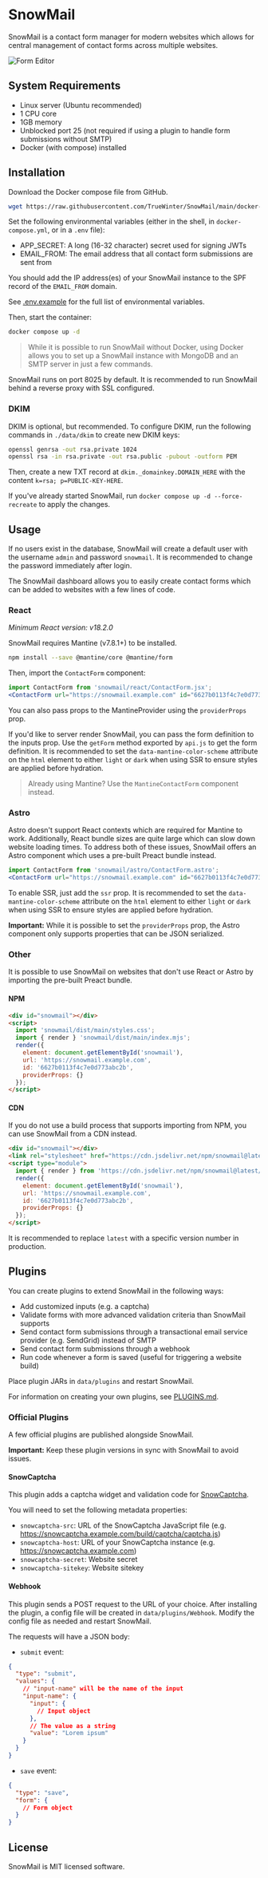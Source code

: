 # SnowMail

SnowMail is a contact form manager for modern websites which allows for central management of contact forms across multiple websites.

![Form Editor](.github/img/form-editor.png)

## System Requirements

- Linux server (Ubuntu recommended)
- 1 CPU core
- 1GB memory
- Unblocked port 25 (not required if using a plugin to handle form submissions without SMTP)
- Docker (with compose) installed

## Installation

Download the Docker compose file from GitHub.

```sh
wget https://raw.githubusercontent.com/TrueWinter/SnowMail/main/docker-compose.yml
```

Set the following environmental variables (either in the shell, in `docker-compose.yml`, or in a `.env` file):
- APP_SECRET: A long (16-32 character) secret used for signing JWTs
- EMAIL_FROM: The email address that all contact form submissions are sent from

You should add the IP address(es) of your SnowMail instance to the SPF record of the `EMAIL_FROM` domain.

See [.env.example](.env.example) for the full list of environmental variables.

Then, start the container:

```sh
docker compose up -d
```

> While it is possible to run SnowMail without Docker, using Docker allows you to set up a SnowMail instance with MongoDB and an SMTP server in just a few commands.

SnowMail runs on port 8025 by default. It is recommended to run SnowMail behind a reverse proxy with SSL configured.

### DKIM

DKIM is optional, but recommended. To configure DKIM, run the following commands in `./data/dkim` to create new DKIM keys:

```sh
openssl genrsa -out rsa.private 1024
openssl rsa -in rsa.private -out rsa.public -pubout -outform PEM
```

Then, create a new TXT record at `dkim._domainkey.DOMAIN_HERE` with the content `k=rsa; p=PUBLIC-KEY-HERE`.

If you've already started SnowMail, run `docker compose up -d --force-recreate` to apply the changes.

## Usage

If no users exist in the database, SnowMail will create a default user with the username `admin` and password `snowmail`. It is recommended to change the password immediately after login.

The SnowMail dashboard allows you to easily create contact forms which can be added to websites with a few lines of code.

### React

*Minimum React version: v18.2.0*

SnowMail requires Mantine (v7.8.1+) to be installed.

```sh
npm install --save @mantine/core @mantine/form
```

Then, import the `ContactForm` component:

```jsx
import ContactForm from 'snowmail/react/ContactForm.jsx';
<ContactForm url="https://snowmail.example.com" id="6627b0113f4c7e0d773abc2b"></ContactForm>
```

You can also pass props to the MantineProvider using the `providerProps` prop.

If you'd like to server render SnowMail, you can pass the form definition to the inputs prop. Use the `getForm` method exported by `api.js` to get the form definition. It is recommended to set the `data-mantine-color-scheme` attribute on the `html` element to either `light` or `dark` when using SSR to ensure styles are applied before hydration.

> Already using Mantine? Use the `MantineContactForm` component instead.

### Astro

Astro doesn't support React contexts which are required for Mantine to work. Additionally, React bundle sizes are quite large which can slow down website loading times. To address both of these issues, SnowMail offers an Astro component which uses a pre-built Preact bundle instead.

```jsx
import ContactForm from 'snowmail/astro/ContactForm.astro';
<ContactForm url="https://snowmail.example.com" id="6627b0113f4c7e0d773abc2b"></ContactForm>
```

To enable SSR, just add the `ssr` prop. It is recommended to set the `data-mantine-color-scheme` attribute on the `html` element to either `light` or `dark` when using SSR to ensure styles are applied before hydration.

**Important:** While it is possible to set the `providerProps` prop, the Astro component only supports properties that can be JSON serialized.

### Other

It is possible to use SnowMail on websites that don't use React or Astro by importing the pre-built Preact bundle.

#### NPM

```html
<div id="snowmail"></div>
<script>
  import 'snowmail/dist/main/styles.css';
  import { render } 'snowmail/dist/main/index.mjs';
  render({
    element: document.getElementById('snowmail'),
    url: 'https://snowmail.example.com',
    id: '6627b0113f4c7e0d773abc2b',
    providerProps: {}
  });
</script>
```

#### CDN

If you do not use a build process that supports importing from NPM, you can use SnowMail from a CDN instead.

```html
<div id="snowmail"></div>
<link rel="stylesheet" href="https://cdn.jsdelivr.net/npm/snowmail@latest/dist/main/styles.min.css" />
<script type="module">
  import { render } from 'https://cdn.jsdelivr.net/npm/snowmail@latest/dist/main/index.mjs';
  render({
    element: document.getElementById('snowmail'),
    url: 'https://snowmail.example.com',
    id: '6627b0113f4c7e0d773abc2b',
    providerProps: {}
  });
</script>
```

It is recommended to replace `latest` with a specific version number in production.

## Plugins

You can create plugins to extend SnowMail in the following ways:
- Add customized inputs (e.g. a captcha)
- Validate forms with more advanced validation criteria than SnowMail supports
- Send contact form submissions through a transactional email service provider (e.g. SendGrid) instead of SMTP
- Send contact form submissions through a webhook
- Run code whenever a form is saved (useful for triggering a website build)

Place plugin JARs in `data/plugins` and restart SnowMail.

For information on creating your own plugins, see [PLUGINS.md](PLUGINS.md).

### Official Plugins

A few official plugins are published alongside SnowMail.

**Important:** Keep these plugin versions in sync with SnowMail to avoid issues.

#### SnowCaptcha

This plugin adds a captcha widget and validation code for [SnowCaptcha](https://github.com/TrueWinter/SnowCaptcha/).

You will need to set the following metadata properties:
- `snowcaptcha-src`: URL of the SnowCaptcha JavaScript file (e.g. https://snowcaptcha.example.com/build/captcha/captcha.js)
- `snowcaptcha-host`: URL of your SnowCaptcha instance (e.g. https://snowcaptcha.example.com)
- `snowcaptcha-secret`: Website secret
- `snowcaptcha-sitekey`: Website sitekey

#### Webhook

This plugin sends a POST request to the URL of your choice. After installing the plugin, a config file will be created in `data/plugins/Webhook`. Modify the config file as needed and restart SnowMail.

The requests will have a JSON body:
- `submit` event:
```json
{
  "type": "submit",
  "values": {
    // "input-name" will be the name of the input
    "input-name": {
      "input": {
        // Input object
      },
      // The value as a string
      "value": "Lorem ipsum"
    }
  }
}
```
- `save` event:
```json
{
  "type": "save",
  "form": {
    // Form object
  }
}
```

## License

SnowMail is MIT licensed software.

